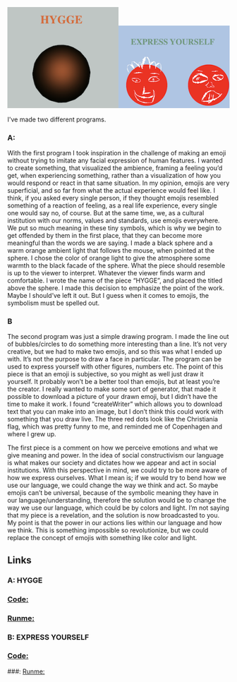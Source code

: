 <img src="hygge.png" alt="hygge" width="50%"/><img src="express.png" alt="express" width="50%"/>

I've made two different programs.
### A:
With the first program I took inspiration in the challenge of making an emoji without trying to imitate any facial expression of human features. I wanted to create something, that visualized the ambience, framing a feeling you’d get, when experiencing something, rather than a visualization of how you would respond or react in that same situation. In my opinion, emojis are very superficial, and so far from what the actual experience would feel like. I think, if you asked every single person, if they thought emojis resembled something of a reaction of feeling, as a real life experience, every single one would say no, of course. But at the same time, we, as a cultural institution with our norms, values and standards, use emojis everywhere. We put so much meaning in these tiny symbols, which is why we begin to get offended by them in the first place, that they can become more meaningful than the words we are saying.
I made a black sphere and a warm orange ambient light that follows the mouse, when pointed at the sphere. I chose the color of orange light to give the atmosphere some warmth to the black facade of the sphere. What the piece should resemble is up to the viewer to interpret. Whatever the viewer finds warm and comfortable. I wrote the name of the piece “HYGGE”, and placed the titled above the sphere. I made this decision to emphasize the point of the work. Maybe I should’ve left it out.
But I guess when it comes to emojis, the symbolism must be spelled out.
### B
The second program was just a simple drawing program. I made the line out of bubbles/circles to do something more interesting than a line. It’s not very creative, but we had to make two emojis, and so this was what I ended up with. It’s not the purpose to draw a face in particular. The program can be used to express yourself with other figures, numbers etc. The point of this piece is that an emoji is subjective, so you might as well just draw it yourself. It probably won’t be a better tool than emojis, but at least you’re the creator.
I really wanted to make some sort of generator, that made it possible to download a picture of your drawn emoji, but I didn’t have the time to make it work. I found “createWriter” which allows you to download text that you can make into an image, but I don’t think this could work with something that you draw live. The three red dots look like the Christiania flag, which was pretty funny to me, and reminded me of Copenhagen and where I grew up.

The first piece is a comment on how we perceive emotions and what we give meaning and power. In the idea of social constructivism our language is what makes our society and dictates how we appear and act in social institutions. With this perspective in mind, we could try to be more aware of how we express ourselves. What I mean is; if we would try to bend how we use our language, we could change the way we think and act. So maybe emojis can’t be universal, because of the symbolic meaning they have in our language/understanding, therefore the solution would be to change the way we use our language, which could be by colors and light. I’m not saying that my piece is a revelation, and the solution is now broadcasted to you. My point is that the power in our actions lies within our language and how we think. This is something impossible so revolutionize, but we could replace the concept of emojis with something like color and light. 

## Links
### A: HYGGE
### [Code:](https://gitlab.com/OskarBuhl/aesthetic-programming/-/blob/main/miniX2_1/sketch.js)

### [Runme:](https://oskarbuhl.gitlab.io/aesthetic-programming/miniX2_1/)

### B: EXPRESS YOURSELF
### [Code:](https://gitlab.com/OskarBuhl/aesthetic-programming/-/blob/main/minix2_2/sketch_2.js)
###: [Runme:](https://oskarbuhl.gitlab.io/aesthetic-programming/minix2_2/)
